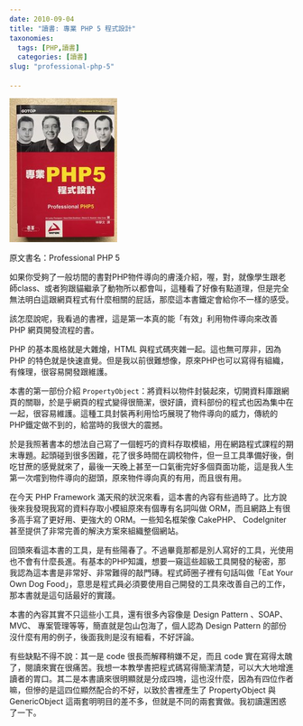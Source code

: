 ```yaml
---
date: 2010-09-04
title: "讀書: 專業 PHP 5 程式設計"
taxonomies:
  tags: [PHP,讀書]
  categories: [讀書]
slug: "professional-php-5"

---
```


![專業PHP5程式設計](/img/book/prof-php5.jpg#book)

原文書名：Professional PHP 5

如果你受夠了一般坊間的書對PHP物件導向的膚淺介紹，喔，對，就像學生跟老師class、或者狗跟貓繼承了動物所以都會叫，這種看了好像有點道理，但是完全無法明白這跟網頁程式有什麼相關的屁話，那麼這本書鐵定會給你不一樣的感受。

該怎麼說呢，我看過的書裡，這是第一本真的能「有效」利用物件導向來改善 PHP 網頁開發流程的書。

PHP 的基本風格就是大雜燴，HTML 與程式碼夾雜一起。這也無可厚非，因為 PHP 的特色就是快速直覺。但是我以前很難想像，原來PHP也可以寫得有組織，有條理，很容易開發跟維護。

本書的第一部份介紹 `PropertyObject`：將資料以物件封裝起來，切開資料庫跟網頁的關聯，於是乎網頁的程式變得很簡潔，很好讀，資料部份的程式也因為集中在一起，很容易維護。這種工具封裝再利用恰巧展現了物件導向的威力，傳統的PHP鐵定做不到的，給當時的我很大的震撼。

於是我照著書本的想法自己寫了一個輕巧的資料存取模組，用在網路程式課程的期末專題。起頭碰到很多困難，花了很多時間在調校物件，但一旦工具準備好後，倒吃甘蔗的感覺就來了，最後一天晚上甚至一口氣衝完好多個頁面功能，這是我人生第一次嚐到物件導向的甜頭，原來物件導向真的有用，而且很有用。

在今天 PHP Framework 滿天飛的狀況來看，這本書的內容有些過時了。比方說後來我發現我寫的資料存取小模組原來有個專有名詞叫做 ORM，而且網路上有很多高手寫了更好用、更強大的 ORM。一些知名框架像 CakePHP、 CodeIgniter 甚至提供了非常完善的解決方案來組織整個網站。

回頭來看這本書的工具，是有些陽春了。不過畢竟那都是別人寫好的工具，光使用也不會有什麼長進。有基本的PHP知識，想要一窺這些超級工具開發的秘密，那我認為這本書是非常好、非常難得的敲門磚。程式師圈子裡有句話叫做「Eat Your Own Dog Food」，意思是程式員必須要使用自己開發的工具來改善自己的工作，那本書就是這句話最好的實踐。

本書的內容其實不只這些小工具，還有很多內容像是 Design Pattern 、SOAP、MVC、 專案管理等等，簡直就是包山包海了，個人認為 Design Pattern 的部份沒什麼有用的例子，後面我則是沒有細看，不好評論。

有些缺點不得不說：其一是 code 很長而解釋稍嫌不足，而且 code 實在寫得太醜了，閱讀來實在很痛苦。我想一本教學書把程式碼寫得簡潔清楚，可以大大地增進讀者的胃口。其二是本書讀來很明顯就是分成四塊，這也沒什麼，因為有四位作者嘛，但慘的是這四位顯然配合的不好，以致於書裡產生了 PropertyObject 與 GenericObject 這兩套明明目的差不多，但就是不同的兩套實做。我初讀還困惑了一下。
